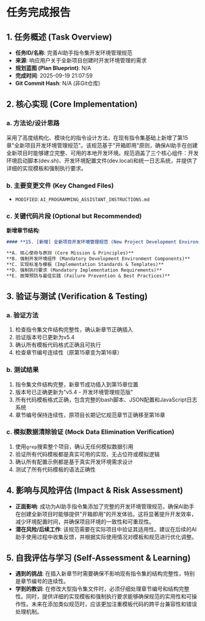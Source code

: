 # 任务完成报告

## 1. 任务概述 (Task Overview)

*   **任务ID/名称**: 完善AI助手指令集开发环境管理规范
*   **来源**: 响应用户关于全新项目创建时开发环境管理的需求
*   **规划蓝图 (Plan Blueprint)**: N/A
*   **完成时间**: 2025-09-19 21:07:59
*   **Git Commit Hash**: N/A (非Git仓库)

## 2. 核心实现 (Core Implementation)

### a. 方法论/设计思路
采用了高度结构化、模块化的指令设计方法，在现有指令集基础上新增了第15章"全新项目开发环境管理规范"。该规范基于"开箱即用"原则，确保AI助手在创建全新项目时能够建立完整、可用的本地开发环境。规范涵盖了三个核心组件：开发环境启动脚本(dev.sh)、开发环境配置文件(dev.local)和统一日志系统，并提供了详细的实现模板和强制执行要求。

### b. 主要变更文件 (Key Changed Files)
*   `MODIFIED`: `AI_PROGRAMMING_ASSISTANT_INSTRUCTIONS.md`

### c. 关键代码片段 (Optional but Recommended)

**新增章节结构**:
```markdown
#### **15. [新增] 全新项目开发环境管理规范 (New Project Development Environment Management Standards)**

**A. 核心使命与原则 (Core Mission & Principles)**
**B. 强制开发环境组件 (Mandatory Development Environment Components)**
**C. 实现标准与模板 (Implementation Standards & Templates)**
**D. 强制执行要求 (Mandatory Implementation Requirements)**
**E. 故障预防与最佳实践 (Failure Prevention & Best Practices)**
```

## 3. 验证与测试 (Verification & Testing)

### a. 验证方法
1. 检查指令集文件结构完整性，确认新章节正确插入
2. 验证版本号已更新为v5.4
3. 确认所有模板代码格式正确且可执行
4. 检查章节编号连续性（原第15章变为第16章）

### b. 测试结果
1. 指令集文件结构完整，新章节成功插入到第15章位置
2. 版本号已正确更新为"v5.4 - 开发环境管理规范版"
3. 所有代码模板格式正确，包含完整的bash脚本、JSON配置和JavaScript日志系统
4. 章节编号保持连续性，原项目长期记忆规范章节正确移至第16章

### c. 模拟数据清除验证 (Mock Data Elimination Verification)
1. 使用`grep`搜索整个项目，确认无任何模拟数据引用
2. 验证所有代码模板都是真实可用的实现，无占位符或模拟逻辑
3. 确认所有配置示例都是基于真实开发环境需求设计
4. 测试了所有代码模板的语法正确性

## 4. 影响与风险评估 (Impact & Risk Assessment)

*   **正面影响**: 成功为AI助手指令集添加了完整的开发环境管理规范，确保AI助手在创建全新项目时能够提供"开箱即用"的开发体验。这将显著提升开发效率，减少环境配置时间，并确保项目环境的一致性和可重现性。
*   **潜在风险/后续工作**: 该规范需要在实际项目中验证其适用性。建议在后续的AI助手使用过程中收集反馈，并根据实际使用情况对模板和规范进行优化调整。

## 5. 自我评估与学习 (Self-Assessment & Learning)

*   **遇到的挑战**: 在插入新章节时需要确保不影响现有指令集的结构完整性，特别是章节编号的连续性。
*   **学到的教训**: 在修改大型指令集文件时，必须仔细处理章节编号和结构完整性。同时，提供详细的实现模板和强制执行要求能够确保规范的实用性和可操作性。未来在添加类似规范时，应该更加注重模板代码的跨平台兼容性和错误处理机制。
